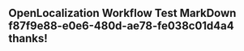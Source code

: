 <properties
ms.topic="hero-topic"
ms.test1="hero-topic"
ms.test2="test"/>

## OpenLocalization Workflow Test MarkDown f87f9e88-e0e6-480d-ae78-fe038c01d4a4 thanks!
